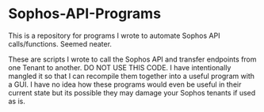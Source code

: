 # Sophos-API-Programs
This is a repository for programs I wrote to automate Sophos API calls/functions. Seemed neater.

These are scripts I wrote to call the Sophos API and transfer endpoints from one Tenant to another. DO NOT USE THIS CODE. I have intentionally mangled it so
that I can recompile them together into a useful program with a GUI. I have no idea how these programs would even be useful in their current state but its possible
they may damage your Sophos tenants if used as is.
